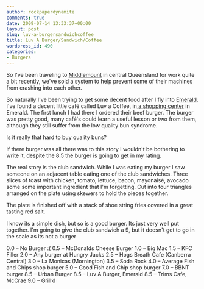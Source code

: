 ```yaml
---
author: rockpaperdynamite
comments: true
date: 2009-07-14 13:33:37+00:00
layout: post
slug: luv-a-burgersandwichcoffee
title: Luv A Burger/Sandwich/Coffee
wordpress_id: 490
categories:
- Burgers
---
```


So I've been traveling to [Middlemount](http://maps.google.com/maps?f=q&source=s_q&hl=en&geocode=&q=middlemount+Queensland,+Australia&sll=-23.32208,147.348633&sspn=11.064171,24.697266&ie=UTF8&ll=-22.945748,148.74115&spn=1.388547,2.04071&t=h&z=9&iwloc=A) in central Queensland for work quite a bit recently, we've sold a system to help prevent some of their machines from crashing into each other.

So naturally I've been trying to get some decent food after I fly into [Emerald](http://maps.google.com/maps?f=q&source=s_q&hl=en&geocode=&q=Emerald+Queensland,+Australia&sll=-23.397724,148.337402&sspn=2.767597,4.081421&ie=UTF8&ll=-23.32208,147.348633&spn=11.064171,24.697266&t=h&z=6&iwloc=A). I've found a decent little café called Luv a Coffee, in[ a shopping center](http://maps.google.com/maps?q=-23.528022,148.164278&t=h&sll=-22.81046,148.699231&sspn=1.319681,2.04895&ie=UTF8&ll=-23.528166,148.164411&spn=0.010801,0.015943&z=16) in Emerald. The first lunch I had there I ordered their beef burger. The burger was pretty good, many café's could learn a useful lesson or two from them, although they still suffer from the low quality bun syndrome.

Is it really that hard to buy quality buns?<!-- more -->

If there burger was all there was to this story I wouldn't be bothering to write it, despite the 8.5 the burger is going to get in my rating.

The real story is the club sandwich. While I was eating my burger I saw someone on an adjacent table eating one of the club sandwiches. Three slices of toast with chicken, tomato, lettuce, bacon, mayonaisé, avocado some some important ingredient that I'm forgetting. Cut into four triangles arranged on the plate using skewers to hold the pieces together.

The plate is finished off with a stack of shoe string fries covered in a great tasting red salt.

I know its a simple dish, but so is a good burger. Its just very well put together. I'm going to give the club sandwich a 9, but it doesn't get to go in the scale as its not a burger

0.0 – No Burger :(
0.5 – McDonalds Cheese Burger
1.0 – Big Mac
1.5 – KFC Filler
2.0 – Any burger at Hungry Jacks
2.5 – Hogs Breath Cafe (Canberra Central)
3.0 – La Monicas (Mornington)
3.5 – Soda Rock
4.0 – Average Fish and Chips shop burger
5.0 – Good Fish and Chip shop burger
7.0 – BBNT burger
8.5 – Urban Burger
8.5 – Luv A Burger, Emerald
8.5 – Trims  Cafe, McCrae
9.0 – Grill’d

